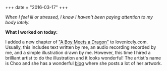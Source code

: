 +++
date = "2016-03-17"
+++

*When I feel ill or stressed, I know I haven't been paying attention to my body lately.*

**What I worked on today:**

I added a new chapter of ["A Boy Meets a Dragon"](http://lovenicely.com/a-boy-meets-a-dragon-7/) to lovenicely.com. Usually, this includes text written by me, an audio recording recorded by me, and a simple illustration drawn by me. However, this time I hired a brilliant artist to do the illustration and it looks wonderful! The artist's name is Choo and she has a wonderful [blog](http://choodraws.tumblr.com/) where she posts a lot of her artwork.